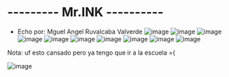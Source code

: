 # --------- Mr.INK ----------
- Echo por: Mguel Angel Ruvalcaba Valverde
![image](https://github.com/user-attachments/assets/6ff786e8-df6d-4a5d-9906-311cc1b3de5b)
![image](https://github.com/user-attachments/assets/ce2e380d-f833-481c-b195-2a7ee1908e88)
![image](https://github.com/user-attachments/assets/a099e9dd-08cb-498c-a583-321e5b0d9729)
![image](https://github.com/user-attachments/assets/65be8c6f-3a10-4997-8755-36ecb86b437d)
![image](https://github.com/user-attachments/assets/2d4789e6-c7e5-47b2-b46c-6a99da8fcdc7)
![image](https://github.com/user-attachments/assets/04a46691-2134-4919-bc8b-2e28a2d50f24)
![image](https://github.com/user-attachments/assets/c2f291f1-139e-48bc-8b14-ff7734de5075)
![image](https://github.com/user-attachments/assets/907c7f01-d12b-40ba-89c9-0b04e381fe73)
![image](https://github.com/user-attachments/assets/580e32ac-18c7-48c4-8749-7f752afa9327)
![image](https://github.com/user-attachments/assets/5d4324e2-f21a-4ca0-89e2-20b266cb59fc)

Nota: uf esto cansado pero ya tengo que ir a la escuela =(

![image](https://github.com/user-attachments/assets/606bf57a-c724-4d73-832f-8ebb1fed5517)
